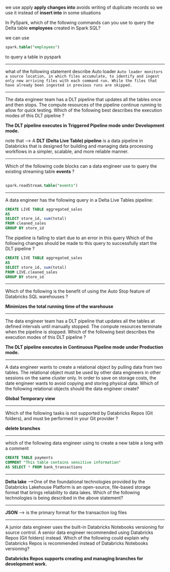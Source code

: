 we use apply **apply changes into** avoids writing of duplicate records so we use it instead of **insert into** in some situations

 In PySpark, which of the following commands can you use to query the Delta table **employees** created in Spark SQL?

we can use 
```sql
spark.table("employees")
```
to query a table in pyspark 
***
 what of the following statement describe Auto loader 
`Auto loader monitors a source location, in which files accumulate, to identify and ingest only new arriving files with each command run. While the files that have already been ingested in previous runs are skipped.`
***
 The data engineer team has a DLT pipeline that updates all the tables once and then stops. The compute resources of the pipeline continue running to allow for quick testing.
Which of the following best describes the execution modes of this DLT pipeline ?

**The DLT pipeline executes in Triggered Pipeline mode under Development mode.**

note that --> A **DLT (Delta Live Table) pipeline** is a data pipeline in Databricks that is designed for building and managing data processing workflows in a simpler, scalable, and more reliable manner.

***
Which of the following code blocks can a data engineer use to query the existing streaming table **events** ?
```sql
  
spark.readStream.table("events")
```
 ***
 A data engineer has the following query in a Delta Live Tables pipeline:
```sql
CREATE LIVE TABLE aggregated_sales
AS
SELECT store_id, sum(total)
FROM cleaned_sales
GROUP BY store_id
```
The pipeline is failing to start due to an error in this query
Which of the following changes should be made to this query to successfully start the DLT pipeline ?

```sql
CREATE LIVE TABLE aggregated_sales
AS
SELECT store_id, sum(total)
FROM LIVE.cleaned_sales
GROUP BY store_id
```
 ***
 Which of the following is the benefit of using the Auto Stop feature of Databricks SQL warehouses ?

**Minimizes the total running time of the warehouse**

***
The data engineer team has a DLT pipeline that updates all the tables at defined intervals until manually stopped. The compute resources terminate when the pipeline is stopped.
Which of the following best describes the execution modes of this DLT pipeline ?

**The DLT pipeline executes in Continuous Pipeline mode under Production mode.**

***
A data engineer wants to create a relational object by pulling data from two tables. The relational object must be used by other data engineers in other sessions on the same cluster only. In order to save on storage costs, the date engineer wants to avoid copying and storing physical data.
Which of the following relational objects should the data engineer create?

**Global Temporary view**

***
Which of the following tasks is not supported by Databricks Repos (Git folders), and must be performed in your Git provider ?

 **delete branches**
 ***
 
 which of the following data engineer using to create a new table a long with a comment
```sql
CREATE TABLE payments
COMMENT "This table contains sensitive information"
AS SELECT * FROM bank_transactions
```

***
**Delta lake** -->One of the foundational technologies provided by the Databricks Lakehouse Platform is an open-source, file-based storage format that brings reliability to data lakes.
Which of the following technologies is being described in the above statement?

***
**JSON** --> is the primary format for the transaction log files
***
A junior data engineer uses the built-in Databricks Notebooks versioning for source control. A senior data engineer recommended using Databricks Repos (Git folders) instead.
Which of the following could explain why Databricks Repos is recommended instead of Databricks Notebooks versioning?

**Databricks Repos supports creating and managing branches for development work.**


